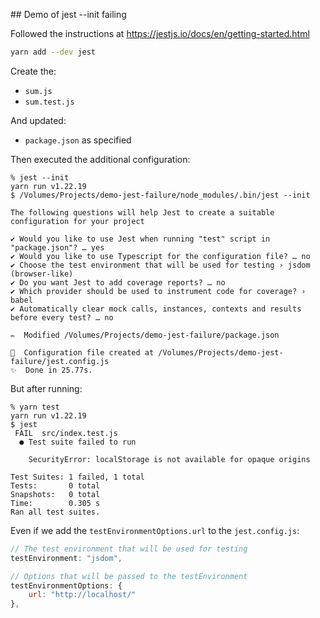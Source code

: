 ## Demo of jest --init failing

Followed the instructions at https://jestjs.io/docs/en/getting-started.html

```bash
yarn add --dev jest
```

Create the:

- `sum.js`
- `sum.test.js`

And updated:

- `package.json` as specified

Then executed the additional configuration:

```
% jest --init
yarn run v1.22.19
$ /Volumes/Projects/demo-jest-failure/node_modules/.bin/jest --init

The following questions will help Jest to create a suitable configuration for your project

✔ Would you like to use Jest when running "test" script in "package.json"? … yes
✔ Would you like to use Typescript for the configuration file? … no
✔ Choose the test environment that will be used for testing › jsdom (browser-like)
✔ Do you want Jest to add coverage reports? … no
✔ Which provider should be used to instrument code for coverage? › babel
✔ Automatically clear mock calls, instances, contexts and results before every test? … no

✏️  Modified /Volumes/Projects/demo-jest-failure/package.json

📝  Configuration file created at /Volumes/Projects/demo-jest-failure/jest.config.js
✨  Done in 25.77s.
```

But after running:

```
% yarn test
yarn run v1.22.19
$ jest
 FAIL  src/index.test.js
  ● Test suite failed to run

    SecurityError: localStorage is not available for opaque origins

Test Suites: 1 failed, 1 total
Tests:       0 total
Snapshots:   0 total
Time:        0.305 s
Ran all test suites.
```

Even if we add the `testEnvironmentOptions.url` to the `jest.config.js`:

```js
// The test environment that will be used for testing
testEnvironment: "jsdom",

// Options that will be passed to the testEnvironment
testEnvironmentOptions: {
    url: "http://localhost/"
},
```
